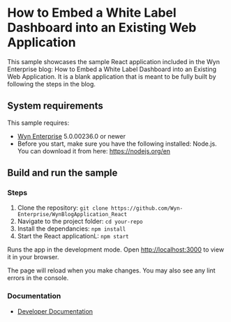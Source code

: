 # How to Embed a White Label Dashboard into an Existing Web Application

This sample showcases the sample React application included in the Wyn Enterprise blog: How to Embed a White Label Dashboard into an Existing Web Application. It is a blank application that is meant to be fully built by following the steps in the blog.

## System requirements

This sample requires:
 * [Wyn Enterprise](https://www.wynenterprise.com/try-wyn-for-free/wyn-evaluation-options/) 5.0.00236.0 or newer
 * Before you start, make sure you have the following installed: Node.js. You can download it from here: https://nodejs.org/en

## Build and run the sample

### Steps
1. Clone the repository: `git clone https://github.com/Wyn-Enterprise/WynBlogApplication_React`
2. Navigate to the project folder: `cd your-repo`
3. Install the dependancies: `npm install`
4. Start the React applicationL: `npm start`

Runs the app in the development mode.
Open [http://localhost:3000](http://localhost:3000) to view it in your browser.

The page will reload when you make changes.
You may also see any lint errors in the console.


### Documentation

- [Developer Documentation](https://learn.wynenterprise.com/docs/dev-docs)
